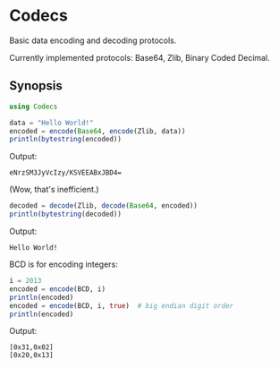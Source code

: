 
# Codecs

Basic data encoding and decoding protocols.

Currently implemented protocols: Base64, Zlib, Binary Coded Decimal.

## Synopsis

```julia
using Codecs

data = "Hello World!"
encoded = encode(Base64, encode(Zlib, data))
println(bytestring(encoded))
```

Output:
```
eNrzSM3JyVcIzy/KSVEEABxJBD4=
```

(Wow, that's inefficient.)


```julia
decoded = decode(Zlib, decode(Base64, encoded))
println(bytestring(decoded))
```

Output:
```
Hello World!
```

BCD is for encoding integers:
```julia
i = 2013
encoded = encode(BCD, i)
println(encoded)
encoded = encode(BCD, i, true)  # big endian digit order
println(encoded)
```

Output:
```
[0x31,0x02]
[0x20,0x13]
```
